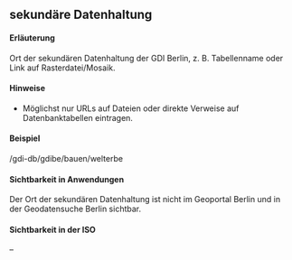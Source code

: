 ## sekundäre Datenhaltung

#### Erläuterung
Ort der sekundären Datenhaltung der GDI Berlin, z. B. Tabellenname oder Link auf Rasterdatei/Mosaik.

#### Hinweise
* Möglichst nur URLs auf Dateien oder direkte Verweise auf Datenbanktabellen eintragen.

#### Beispiel
/gdi-db/gdibe/bauen/welterbe

#### Sichtbarkeit in Anwendungen
Der Ort der sekundären Datenhaltung ist nicht im Geoportal Berlin und in der Geodatensuche Berlin sichtbar.

#### Sichtbarkeit in der ISO
–
